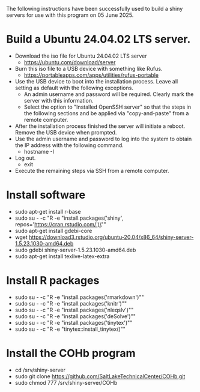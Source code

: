 The following instructions have been successfully used to build a shiny servers for use with this program on 05 June 2025.

# Build a Ubuntu 24.04.02 LTS server.
- Download the iso file for Ubuntu 24.04.02 LTS server
	- https://ubuntu.com/download/server
- Burn this iso file to a USB device with something like Rufus.
	- https://portableapps.com/apps/utilities/rufus-portable
- Use the USB device to boot into the installation process.  Leave all setting as default with the following exceptions.
	- An admin username and password will be required.  Clearly mark the server with this information.
	- Select the option to "Installed OpenSSH server" so that the steps in the following sections and be applied via "copy-and-paste" from a remote computer.
- After the installation process finished the server will initiate a reboot. Remove the USB device when prompted.
- Use the admin username and password to log into the system to obtain the IP address with the following command.
	- hostname -I
- Log out.
	- exit
- Execute the remaining steps via SSH from a remote computer.

# Install software
- sudo apt-get install r-base
- sudo su - -c "R -e \"install.packages('shiny', repos='https://cran.rstudio.com/')\""
- sudo apt-get install gdebi-core
- wget https://download3.rstudio.org/ubuntu-20.04/x86_64/shiny-server-1.5.23.1030-amd64.deb
- sudo gdebi shiny-server-1.5.23.1030-amd64.deb
- sudo apt-get install texlive-latex-extra

# Install R packages
- sudo su - -c "R -e \"install.packages('rmarkdown')\""
- sudo su - -c "R -e \"install.packages('knitr')\""
- sudo su - -c "R -e \"install.packages('nleqslv')\""
- sudo su - -c "R -e \"install.packages('deSolve')\""
- sudo su - -c "R -e \"install.packages('tinytex')\""
- sudo su - -c "R -e \"tinytex::install_tinytex()\""

# Install the COHb program
- cd /srv/shiny-server
- sudo git clone https://github.com/SaltLakeTechnicalCenter/COHb.git
- sudo chmod 777 /srv/shiny-server/COHb